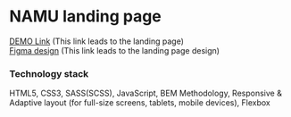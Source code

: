 # NAMU landing page

[DEMO Link](https://ivanvasylenko.github.io/landing_page_museum/) (This link leads to the landing page) <br>
[Figma design](https://www.figma.com/file/HL3XGt5ZatvJoYBhOaWY5x/museum-prototype?node-id=323%3A1957) (This link leads to the landing page design)

### Technology stack
HTML5, CSS3, SASS(SCSS), JavaScript, BEM Methodology, Responsive & Adaptive layout (for full-size screens, tablets, mobile devices), Flexbox
